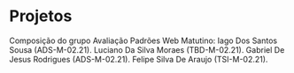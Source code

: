 # Projetos
Composição do grupo Avaliação Padrões Web Matutino: 
Iago Dos Santos Sousa (ADS-M-02.21).
Luciano Da Silva Moraes (TBD-M-02.21).
Gabriel De Jesus Rodrigues (ADS-M-02.21).
Felipe Silva De Araujo (TSI-M-02.21).
